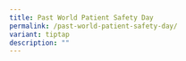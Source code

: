 ```yaml
---
title: Past World Patient Safety Day
permalink: /past-world-patient-safety-day/
variant: tiptap
description: ""
---
```

